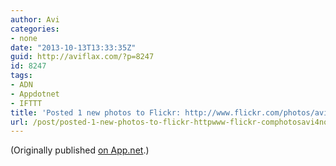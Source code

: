 ```yaml
---
author: Avi
categories:
- none
date: "2013-10-13T13:33:35Z"
guid: http://aviflax.com/?p=8247
id: 8247
tags:
- ADN
- Appdotnet
- IFTTT
title: 'Posted 1 new photos to Flickr: http://www.flickr.com/photos/avi4now/'
url: /post/posted-1-new-photos-to-flickr-httpwww-flickr-comphotosavi4now-2/
---
```

(Originally published [on App.net](http://alpha.app.net/aviflax/post/12702703).)